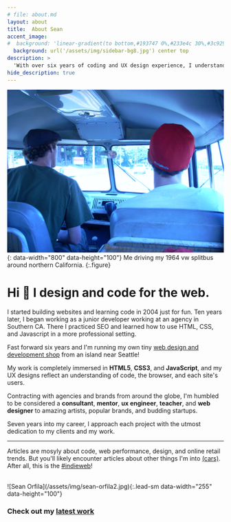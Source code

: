 ```yaml
---
# file: about.md
layout: about
title:  About Sean
accent_image: 
#  background: 'linear-gradient(to bottom,#193747 0%,#233e4c 30%,#3c929e 50%,#d5d5d4 70%,#cdccc8 100%)'
  background: url('/assets/img/sidebar-bg8.jpg') center top
description: >
  'With over six years of coding and UX design experience, I understand the complexities of turning ideas into designs and designs into websites and apps.'
hide_description: true
---
```


![Sean Orfila](/assets/img/sean-orfila-splitbus.jpg){: data-width="800" data-height="100"}
Me driving my 1964 vw splitbus around northern California.
{:.figure}

# Hi 👋 I design and code for the web.
I started building websites and learning code in 2004 just for fun. Ten years later, I began working as a junior developer working at an agency in Southern CA. There I practiced SEO and learned how to use HTML, CSS, and Javascript in a more professional setting.
 
Fast forward six years and I'm running my own tiny [web design and development shop](https://grizzlypoppy.com) from an island near Seattle!

My work is completely immersed in **HTML5**, **CSS3**, and **JavaScript**, and my UX designs reflect an understanding of code, the browser, and each site's users.   

Contracting with agencies and brands from around the globe, I'm humbled to be considered a **consultant**, **mentor**, **ux engineer**, **teacher**, and **web designer** to amazing artists, popular brands, and budding startups.
 
‍Seven years into my career, I approach each project with the utmost dedication to my clients and my work.

---

Articles are mosyly about code, web performance, design, and online retail trends. But you'll likely encounter articles about other things I'm into [(cars)](/blog/vanlife/1993-ford-spectron-mazda-bongo/). After all, this is the [#indieweb](https://indieweb.org/)! 

<br />
![Sean Orfila](/assets/img/sean-orfila2.jpg){:.lead-sm data-width="255" data-height="100"}

### Check out my [latest work](/work)